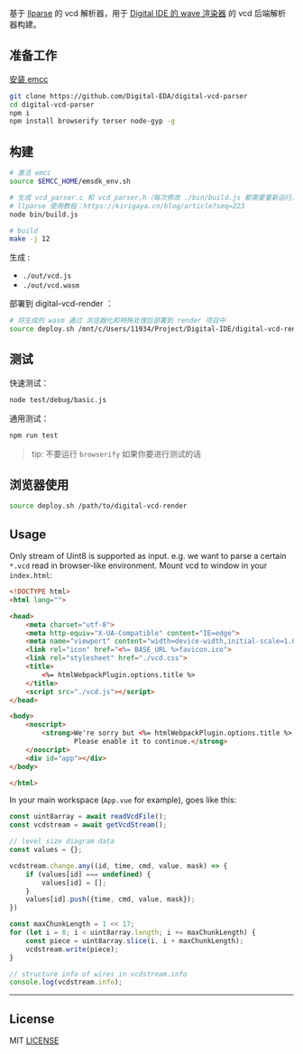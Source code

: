 基于 [llparse](https://github.com/nodejs/llparse) 的 vcd 解析器，用于 [Digital IDE 的 wave 渲染器](https://github.com/Digital-EDA/digital-vcd-render) 的 vcd 后端解析器构建。

## 准备工作

[安装 emcc](https://kirigaya.cn/blog/article?seq=55)

```bash
git clone https://github.com/Digital-EDA/digital-vcd-parser
cd digital-vcd-parser
npm i
npm install browserify terser node-gyp -g
```


## 构建

```bash
# 激活 emcc
source $EMCC_HOME/emsdk_env.sh

# 生成 vcd_parser.c 和 vcd_parser.h（每次修改 ./bin/build.js 都需要重新运行）
# llparse 使用教程：https://kirigaya.cn/blog/article?seq=223
node bin/build.js

# build
make -j 12
```

生成 :

- `./out/vcd.js`
- `./out/vcd.wasm`

部署到 digital-vcd-render ：

```bash
# 将生成的 wasm 通过 浏览器化和特殊处理后部署到 render 项目中
source deploy.sh /mnt/c/Users/11934/Project/Digital-IDE/digital-vcd-render
```

## 测试

快速测试：

```bash
node test/debug/basic.js
```

通用测试：
```bash
npm run test
```

> tip: 不要运行 `browserify` 如果你要进行测试的话


## 浏览器使用

```bash
source deploy.sh /path/to/digital-vcd-render
```



## Usage

Only stream of Uint8 is supported as input. e.g. we want to parse a certain `*.vcd` read in browser-like environment. Mount vcd to window in your `index.html`:

```html
<!DOCTYPE html>
<html lang="">

<head>
    <meta charset="utf-8">
    <meta http-equiv="X-UA-Compatible" content="IE=edge">
    <meta name="viewport" content="width=device-width,initial-scale=1.0">
    <link rel="icon" href="<%= BASE_URL %>favicon.ico">
    <link rel="stylesheet" href="./vcd.css">
    <title>
        <%= htmlWebpackPlugin.options.title %>
    </title>
    <script src="./vcd.js"></script>
</head>

<body>
    <noscript>
        <strong>We're sorry but <%= htmlWebpackPlugin.options.title %> doesn't work properly without JavaScript enabled.
                Please enable it to continue.</strong>
    </noscript>
    <div id="app"></div>
</body>

</html>
```

In your main workspace (`App.vue` for example), goes like this:

```javascript
const uint8array = await readVcdFile();
const vcdstream = await getVcdStream();

// level size diagram data
const values = {};

vcdstream.change.any((id, time, cmd, value, mask) => {
    if (values[id] === undefined) {
        values[id] = [];
    }
    values[id].push({time, cmd, value, mask});
})

const maxChunkLength = 1 << 17;
for (let i = 0; i < uint8array.length; i += maxChunkLength) {
    const piece = uint8array.slice(i, i + maxChunkLength);
    vcdstream.write(piece);
}

// structure info of wires in vcdstream.info
console.log(vcdstream.info);
```

---

## License

MIT [LICENSE](LICENSE)
